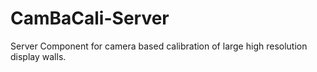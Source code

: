 # CamBaCali-Server
Server Component for camera based calibration of large high resolution display walls.
